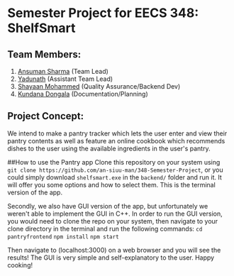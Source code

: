 # Semester Project for EECS 348: ShelfSmart
## Team Members:
1. [Ansuman Sharma](https://github.com/an-siuu-man) (Team Lead)
2. [Yadunath](https://github.com/TYadhunath) (Assistant Team Lead)
3. [Shayaan Mohammed](https://github.com/Shayaan04) (Quality Assurance/Backend Dev)
4. [Kundana Dongala](https://github.com/Kundana03) (Documentation/Planning)

## Project Concept:
We intend to make a pantry tracker which lets the user enter and view their pantry contents as well as feature an online cookbook which recommends dishes to the user using the available ingredients in the user's pantry.

##How to use the Pantry app
Clone this repository on your system using `git clone https://github.com/an-siuu-man/348-Semester-Project`, or you could simply download `shelfsmart.exe` in the `backend/` folder and run it. It will offer you some options and how to select them. This is the terminal version of the app.

Secondly, we also have GUI version of the app, but unfortunately we weren't able to implement the GUI in C++. In order to run the GUI version, you would need to clone the repo on your system, then navigate to your clone directory in the terminal and run the following commands:
`cd pantryfrontend`
`npm install`
`npm start`

Then navigate to (localhost:3000) on a web browser and you will see the results! The GUI is very simple and self-explanatory to the user. Happy cooking!
